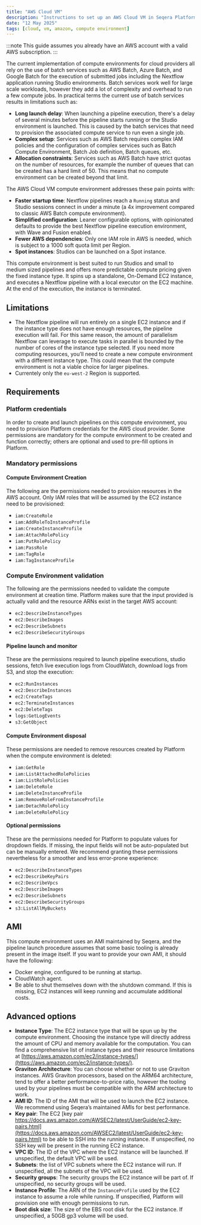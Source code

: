 ```yaml
---
title: "AWS Cloud VM"
description: "Instructions to set up an AWS Cloud VM in Seqera Platform"
date: "12 May 2025"
tags: [cloud, vm, amazon, compute environment]
---
```


:::note
This guide assumes you already have an AWS account with a valid AWS subscription.
::: 

The current implementation of compute environments for cloud providers all rely on the use of batch services such as AWS Batch, Azure Batch, and Google Batch for the execution of submitted jobs including the Nextflow application running Studio environments. Batch services work well for large scale workloads, however they add a lot of complexity and overhead to run a few compute jobs. In practical terms the current use of batch services results in limitations such as:

- **Long launch delay**: When launching a pipeline execution, there's a delay of several minutes before the pipeline starts running or the Studio environment is launched. This is caused by the batch services that need to provision the associated compute service to run even a single job.
- **Complex setup**: Services such as AWS Batch requires complex IAM policies and the configuration of complex services such as Batch Compute Environment, Batch Job definition, Batch queues, etc.
- **Allocation constraints**: Services such as AWS Batch have strict quotas on the number of resources, for example the number of queues that can be created has a hard limit of 50. This means that no compute environment can be created beyond that limit.

The AWS Cloud VM compute environment addresses these pain points with:

- **Faster startup time**: Nextflow pipelines reach a `Running` status and Studio sessions connect in under a minute (a 4x improvement compared to classic AWS Batch compute environment).
- **Simplified configuration**: Leaner configurable options, with opinionated defaults to provide the best Nextflow pipeline execution environment, with Wave and Fusion enabled.
- **Fewer AWS dependencies**: Only one IAM role in AWS is needed, which is subject to a 1000 soft quota limit per Region.
- **Spot instances**: Studios can be launched on a Spot instance.

This compute environment is best suited to run Studios and small to medium sized pipelines and offers more predictable compute pricing given the fixed instance type. It spins up a standalone, On-Demand EC2 instance, and executes a Nextflow pipeline with a local executor on the EC2 machine. At the end of the execution, the instance is terminated.

## Limitations

- The Nextflow pipeline will run entirely on a single EC2 instance and if the instance type does not have enough resources, the pipeline execution will fail. For this same reason, the amount of parallelism Nextflow can leverage to execute tasks in parallel is bounded by the number of cores of the instance type selected. If you need more computing resources, you’ll need to create a new compute environment with a different instance type. This could mean that the compute environment is not a viable choice for larger pipelines.
- Currentely only the `eu-west-2` Region is supported.

## Requirements

### Platform credentials

In order to create and launch pipelines on this compute environment, you need to provision Platform credentials for the AWS cloud provider. Some permissions are mandatory for the compute environment to be created and function correctly; others are optional and used to pre-fill options in Platform.

### Mandatory permissions

#### Compute Environment Creation

The following are the permissions needed to provision resources in the AWS account. Only IAM roles that will be assumed by the EC2 instance need to be provisioned:

- `iam:CreateRole`
- `iam:AddRoleToInstanceProfile`
- `iam:CreateInstanceProfile`
- `iam:AttachRolePolicy`
- `iam:PutRolePolicy`
- `iam:PassRole`
- `iam:TagRole`
- `iam:TagInstanceProfile`

### Compute Environment validation

The following are the permissions needed to validate the compute environment at creation time. Platform makes sure that the input provided is actually valid and the resource ARNs exist in the target AWS account:

- `ec2:DescribeInstanceTypes`
- `ec2:DescribeImages`
- `ec2:DescribeSubnets`
- `ec2:DescribeSecurityGroups`

#### Pipeline launch and monitor

These are the permissions required to launch pipeline executions, studio sessions, fetch live execution logs from CloudWatch, download logs from S3, and stop the execution:

- `ec2:RunInstances`
- `ec2:DescribeInstances`
- `ec2:CreateTags`
- `ec2:TerminateInstances`
- `ec2:DeleteTags`
- `logs:GetLogEvents`
- `s3:GetObject`

#### Compute Environment disposal

These permissions are needed to remove resources created by Platform when the compute environment is deleted:

- `iam:GetRole`
- `iam:ListAttachedRolePolicies`
- `iam:ListRolePolicies`
- `iam:DeleteRole`
- `iam:DeleteInstanceProfile`
- `iam:RemoveRoleFromInstanceProfile`
- `iam:DetachRolePolicy`
- `iam:DeleteRolePolicy`

#### Optional permissions

These are the permissions needed for Platform to populate values for dropdown fields. If missing, the input fields will not be auto-populated but can be manually entered. We recommend granting these permissions nevertheless for a smoother and less error-prone experience:

- `ec2:DescribeInstanceTypes`
- `ec2:DescribeKeyPairs`
- `ec2:DescribeVpcs`
- `ec2:DescribeImages`
- `ec2:DescribeSubnets`
- `ec2:DescribeSecurityGroups`
- `s3:ListAllMyBuckets`

## AMI

This compute environment uses an AMI maintained by Seqera, and the pipeline launch procedure assumes that some basic tooling is already present in the image itself. If you want to provide your own AMI, it should have the following:

- Docker engine, configured to be running at startup.
- CloudWatch agent.
- Be able to shut themselves down with the shutdown command. If this is missing, EC2 instances will keep running and accumulate additional costs.

## Advanced options

- **Instance Type**: The EC2 instance type that will be spun up by the compute environment. Choosing the instance type will directly address the amount of CPU and memory available for the computation. You can find a comprehensive list of instance types and their resource limitations at [https://aws.amazon.com/ec2/instance-types/](https://aws.amazon.com/ec2/instance-types/).
- **Graviton Architecture**: You can choose whether or not to use Graviton instances. AWS Graviton processors, based on the ARM64 architecture, tend to offer a better performance-to-price ratio, however the tooling used by your pipelines must be compatible with the ARM architecture to work.
- **AMI ID**: The ID of the AMI that will be used to launch the EC2 instance. We recommend using Seqera’s maintained AMIs for best performance.
- **Key pair**: The EC2 [key pair https://docs.aws.amazon.com/AWSEC2/latest/UserGuide/ec2-key-pairs.html](https://docs.aws.amazon.com/AWSEC2/latest/UserGuide/ec2-key-pairs.html) to be able to SSH into the running instance. If unspecified, no SSH key will be present in the running EC2 instance.
- **VPC ID**: The ID of the VPC where the EC2 instance will be launched. If unspecified, the default VPC will be used.
- **Subnets**: the list of VPC subnets where the EC2 instance will run. If unspecified, all the subnets of the VPC will be used.
- **Security groups**: The security groups the EC2 instance will be part of. If unspecified, no security groups will be used.
- **Instance Profile**: The ARN of the `InstanceProfile` used by the EC2 instance to assume a role while running. If unspecified, Platform will provision one with enough permissions to run.
- **Boot disk size**: The size of the EBS root disk for the EC2 instance. If unspecified, a 50GB gp3 volume will be used.
